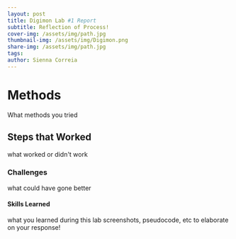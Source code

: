 ```yaml
---
layout: post
title: Digimon Lab #1 Report
subtitle: Reflection of Process!
cover-img: /assets/img/path.jpg
thumbnail-img: /assets/img/Digimon.png
share-img: /assets/img/path.jpg
tags: 
author: Sienna Correia
---
```


# Methods
What methods you tried

## Steps that Worked
what worked or didn't work

### Challenges
what could have gone better

#### Skills Learned
what you learned during this lab 
screenshots, pseudocode, etc to elaborate on your response!
